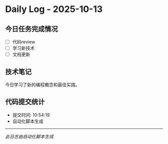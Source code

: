 # Daily Log - 2025-10-13

## 今日任务完成情况
- [ ] 代码review
- [ ] 学习新技术
- [ ] 文档更新

## 技术笔记
今日学习了新的编程概念和最佳实践。

## 代码提交统计
- 提交时间: 10:54:19
- 自动化脚本生成

---
*此日志由自动化脚本生成*
